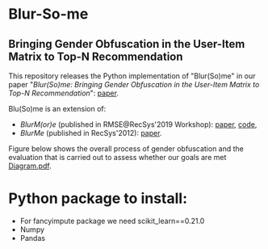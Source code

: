 # Blur-So-me
## Bringing Gender Obfuscation in the User-Item Matrix to Top-N Recommendation

This repository releases the Python implementation of "Blur(So)me" in our paper "*Blur(So)me: Bringing Gender Obfuscation in the User-Item Matrix to Top-N Recommendation*": [paper](http://google.com).

Blu(So)me is an extension of:
  * *BlurM(or)e* (published in RMSE@RecSys'2019 Workshop): [paper](https://pure.tudelft.nl/portal/files/68758824/short2.pdf), [code](https://github.com/STrucks/BlurMore),
  * *BlurMe* (published in RecSys'2012): [paper](https://ece.northeastern.edu/fac-ece/ioannidis/static/pdf/2012/blurme.pdf).
  
Figure below shows the overall process of gender obfuscation and the evaluation that is carried out to assess whether our goals are met [Diagram.pdf](https://github.com/SlokomManel/Blur-So-me/files/4830645/Diagram.pdf).


# Python package to install:
* For fancyimpute package we need scikit_learn==0.21.0
* Numpy
* Pandas
